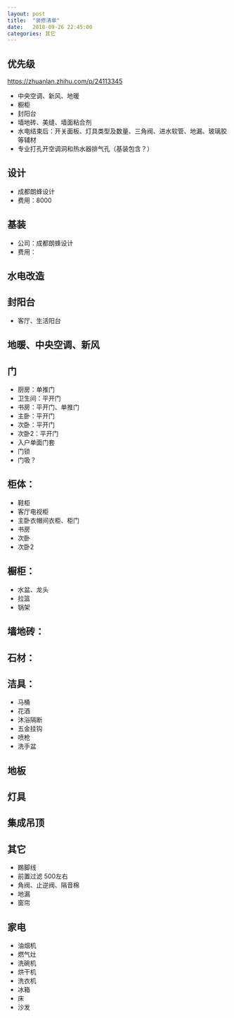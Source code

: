 ```yaml
---
layout: post
title:  "装修清单"
date:   2018-09-26 22:45:00
categories: 其它
---
```

## 优先级

https://zhuanlan.zhihu.com/p/24113345

* 中央空调、新风、地暖
* 橱柜
* 封阳台
* 墙地砖、美缝、墙面粘合剂
* 水电结束后：开关面板、灯具类型及数量、三角阀、进水软管、地漏、玻璃胶等辅材
* 专业打孔开空调洞和热水器排气孔（基装包含？）

## 设计

* 成都朗蜂设计
* 费用：8000

## 基装

* 公司：成都朗蜂设计
* 费用：

## 水电改造

## 封阳台

* 客厅、生活阳台

## 地暖、中央空调、新风

## 门

* 厨房：单推门
* 卫生间：平开门
* 书房：平开门、单推门
* 主卧：平开门
* 次卧：平开门
* 次卧2：平开门
* 入户单面门套
* 门锁
* 门吸？

## 柜体：

* 鞋柜
* 客厅电视柜
* 主卧衣帽间衣柜、柜门
* 书房
* 次卧
* 次卧2

## 橱柜：

* 水盆、龙头
* 拉篮
* 锅架


## 墙地砖：

## 石材：

## 洁具：

* 马桶
* 花酒
* 沐浴隔断
* 五金挂钩
* 喷枪
* 洗手盆

## 地板

## 灯具

## 集成吊顶

## 其它

* 踢脚线
* 前置过滤 500左右
* 角阀、止逆阀、隔音棉
* 地漏
* 窗帘

## 家电

* 油烟机
* 燃气灶
* 洗碗机
* 烘干机
* 洗衣机
* 冰箱
* 床
* 沙发